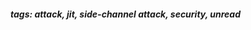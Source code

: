 <!-- Please prefix the notes with the date as in [22/12/2020] -->

##### tags: attack, jit, side-channel attack, security, unread